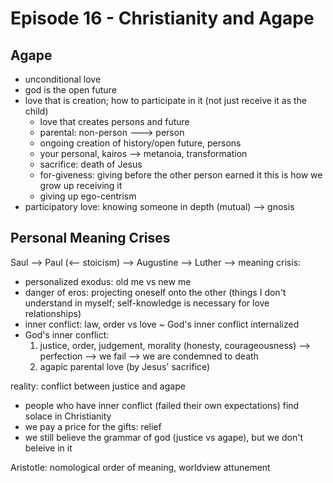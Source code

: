 # Episode 16 - Christianity and Agape

## Agape

+ unconditional love
+ god is the open future
+ love that is creation; how to participate in it (not just receive it as the child)
    + love that creates persons and future
    + parental: non-person ---> person
    + ongoing creation of history/open future, persons
    + your personal, kairos --> metanoia, transformation
    + sacrifice: death of Jesus
    + for-giveness: giving before the other person earned it
        this is how we grow up receiving it
    + giving up ego-centrism
+ participatory love: knowing someone in depth (mutual) --> gnosis

## Personal Meaning Crises

Saul --> Paul (<-- stoicism) --> Augustine --> Luther --> meaning crisis:
+ personalized exodus: old me vs new me
+ danger of eros: projecting oneself onto the other (things I don't understand in myself; self-knowledge is necessary for love relationships)
+ inner conflict: law, order vs love ~ God's inner conflict internalized
+ God's inner conflict:
    1. justice, order, judgement, morality (honesty, courageousness) --> perfection --> we fail --> we are condemned to death
    2. agapic parental love (by Jesus' sacrifice)

reality: conflict between justice and agape
+ people who have inner conflict (failed their own expectations) find solace in Christianity
+ we pay a price for the gifts: relief
+ we still believe the grammar of god (justice vs agape), but we don't beleive in it

Aristotle: nomological order of meaning, worldview attunement
